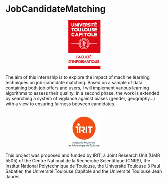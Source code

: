 # JobCandidateMatching
<p align="center">
  <img src="https://github.com/gonzalodom11/JobCandidateMatching/blob/main/images/utcapitole1.png">
</p>
The aim of this internship is to explore the impact of machine learning techniques on job-candidate matching. Based on a sample of data containing both job offers and users, I will implement various learning algorithms to assess their quality. In a second phase, the work is extended by searching a system of vigilance against biases (gender, geography...) with a view to ensuring fairness between candidates.
<br><br>
<p align="center">
  <img src="https://github.com/gonzalodom11/JobCandidateMatching/blob/main/images/IRIT_logo.png">
</p>

This project was proposed and funded by IRIT, a Joint Research Unit (UMR 5505) of the Centre National de la Recherche Scientifique (CNRS), the Institut National Polytechnique de Toulouse, the Université Toulouse 3 Paul Sabatier, the Université Toulouse Capitole and the Université Toulouse Jean Jaurès.
